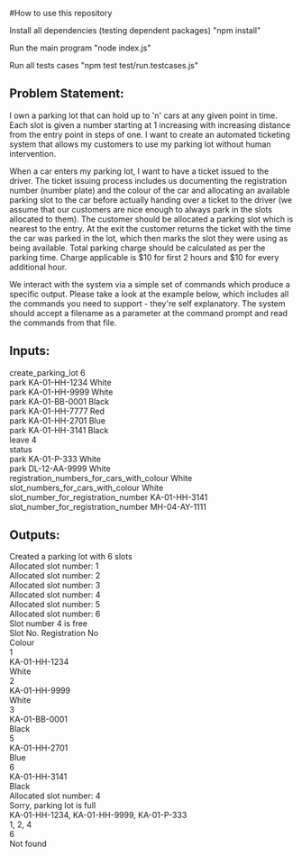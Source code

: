 #How to use this repository

Install all dependencies (testing dependent packages)
"npm install"

Run the main program
"node index.js"

Run all tests cases
"npm test test/run.testcases.js"


Problem Statement:
-----------------------
I own a parking lot that can hold up to 'n' cars at any given point in time. Each slot is given a number starting at 1 increasing with increasing distance from the entry point in steps of one. I want to create an automated ticketing system that allows my customers to use my parking lot without human intervention.

When a car enters my parking lot, I want to have a ticket issued to the driver. The ticket issuing process includes us documenting the registration number (number plate) and the colour of the car and allocating an available parking slot to the car before actually handing over a ticket to the driver (we assume that our customers are nice enough to always park in the slots allocated to them). The customer should be allocated a parking slot which is nearest to the entry. At the exit the customer returns the ticket with the time the car was parked in the lot, which then marks the slot they were using as being available. Total parking charge should be calculated as per the parking time. Charge applicable is $10 for first 2 hours and $10 for every additional hour.

We interact with the system via a simple set of commands which produce a specific output. Please take a look at the example below, which includes all the commands
you need to support - they're self explanatory. The system should accept a filename as a parameter at the command prompt and read the commands from that file.


Inputs:
----------------------
create_parking_lot 6 <br />
park KA-01-HH-1234 White <br />
park KA-01-HH-9999 White <br />
park KA-01-BB-0001 Black <br />
park KA-01-HH-7777 Red <br />
park KA-01-HH-2701 Blue <br />
park KA-01-HH-3141 Black <br />
leave 4 <br />
status <br />
park KA-01-P-333 White <br />
park DL-12-AA-9999 White <br />
registration_numbers_for_cars_with_colour White <br />
slot_numbers_for_cars_with_colour White <br />
slot_number_for_registration_number KA-01-HH-3141 <br />
slot_number_for_registration_number MH-04-AY-1111 <br />

Outputs: 
------------------
Created a parking lot with 6 slots <br />
Allocated slot number: 1 <br />
Allocated slot number: 2 <br />
Allocated slot number: 3 <br />
Allocated slot number: 4 <br />
Allocated slot number: 5 <br />
Allocated slot number: 6 <br />
Slot number 4 is free <br />
Slot No. Registration No <br />
Colour <br />
1 <br />
KA-01-HH-1234 <br />
White <br />
2 <br />
KA-01-HH-9999 <br />
White <br />
3 <br />
KA-01-BB-0001 <br />
Black <br />
5 <br />
KA-01-HH-2701 <br />
Blue <br />
6 <br />
KA-01-HH-3141<br />
Black <br />
Allocated slot number: 4 <br />
Sorry, parking lot is full <br />
KA-01-HH-1234, KA-01-HH-9999, KA-01-P-333 <br />
1, 2, 4 <br />
6 <br />
Not found <br />
